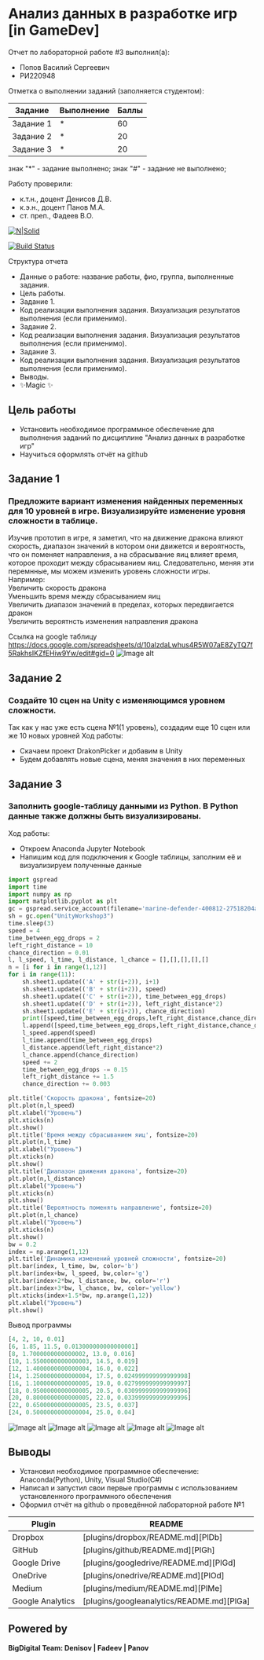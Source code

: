 # Анализ данных в разработке игр [in GameDev]
Отчет по лабораторной работе #3 выполнил(а):
- Попов Василий Сергеевич
- РИ220948
  
Отметка о выполнении заданий (заполняется студентом):

| Задание | Выполнение | Баллы |
| ------ | ------ | ------ |
| Задание 1 | * | 60 |
| Задание 2 | * | 20 |
| Задание 3 | * | 20 |

знак "*" - задание выполнено; знак "#" - задание не выполнено;

Работу проверили:
- к.т.н., доцент Денисов Д.В.
- к.э.н., доцент Панов М.А.
- ст. преп., Фадеев В.О.

[![N|Solid](https://cldup.com/dTxpPi9lDf.thumb.png)](https://nodesource.com/products/nsolid)

[![Build Status](https://travis-ci.org/joemccann/dillinger.svg?branch=master)](https://travis-ci.org/joemccann/dillinger)

Структура отчета

- Данные о работе: название работы, фио, группа, выполненные задания.
- Цель работы.
- Задание 1.
- Код реализации выполнения задания. Визуализация результатов выполнения (если применимо).
- Задание 2.
- Код реализации выполнения задания. Визуализация результатов выполнения (если применимо).
- Задание 3.
- Код реализации выполнения задания. Визуализация результатов выполнения (если применимо).
- Выводы.
- ✨Magic ✨

## Цель работы
- Установить необходимое программное обеспечение для выполнения заданий по дисциплине "Анализ данных в разработке игр"
- Научиться оформлять отчёт на github

## Задание 1
### Предложите вариант изменения найденных переменных для 10 уровней в игре. Визуализируйте изменение уровня сложности в таблице.
Изучив прототип в игре, я заметил, что на движение дракона влияют скорость, диапазон значений в котором они движется и вероятность, что он поменяет направления, а на
сбрасывание яиц влияет время, которое проходит между сбрасыванием яиц. Следовательно, меняя эти перемнные, мы можем изменить уровень сложности игры.  
Например:  
  Увеличить скорость дракона  
  Уменьшить время между сбрасыванием яиц  
  Увеличить диапазон значений в пределах, которых передвигается дракон  
  Увеличить вероятнсть изменения направления дракона  

Ссылка на google таблицу
https://docs.google.com/spreadsheets/d/10alzdaLwhus4R5W07aE8ZyTQ7f5RakhsIKZfEHiw9Yw/edit#gid=0
![Image alt](https://github.com/prepref/UrFU-GameAnalysis/raw/main/github-screenshots/google_table_Workshop3.png)

## Задание 2
### Создайте 10 сцен на Unity с изменяющимся уровнем сложности.
Так как у нас уже есть сцена №1(1 уровень), создадим еще 10 сцен или же 10 новых уровней
Ход работы:
- Скачаем проект DrakonPicker и добавим в Unity
- Будем добавлять новые сцена, меняя значения в них переменных




## Задание 3
### Заполнить google-таблицу данными из Python. В Python данные также должны быть визуализированы.
Ход работы:
- Откроем Anaconda Jupyter Notebook
- Напишим код для подключения к Google таблицы, заполним её и визуализируем полученные данные

```py
import gspread
import time
import numpy as np
import matplotlib.pyplot as plt
gc = gspread.service_account(filename='marine-defender-400812-27518204a81b.json')
sh = gc.open("UnityWorkshop3")
time.sleep(3)
speed = 4
time_between_egg_drops = 2
left_right_distance = 10
chance_direction = 0.01
l, l_speed, l_time, l_distance, l_chance = [],[],[],[],[]
n = [i for i in range(1,12)]
for i in range(11):
    sh.sheet1.update(('A' + str(i+2)), i+1)
    sh.sheet1.update(('B' + str(i+2)), speed)
    sh.sheet1.update(('C' + str(i+2)), time_between_egg_drops)
    sh.sheet1.update(('D' + str(i+2)), left_right_distance*2)
    sh.sheet1.update(('E' + str(i+2)), chance_direction)
    print([speed,time_between_egg_drops,left_right_distance,chance_direction])
    l.append([speed,time_between_egg_drops,left_right_distance,chance_direction])
    l_speed.append(speed)
    l_time.append(time_between_egg_drops)
    l_distance.append(left_right_distance*2)
    l_chance.append(chance_direction)
    speed += 2
    time_between_egg_drops -= 0.15
    left_right_distance += 1.5
    chance_direction += 0.003

plt.title('Скорость дракона', fontsize=20)
plt.plot(n,l_speed)
plt.xlabel("Уровень")
plt.xticks(n)
plt.show()
plt.title('Время между сбрасыванием яиц', fontsize=20)
plt.plot(n,l_time)
plt.xlabel("Уровень")
plt.xticks(n)
plt.show()
plt.title('Диапазон движения дракона', fontsize=20)
plt.plot(n,l_distance)
plt.xlabel("Уровень")
plt.xticks(n)
plt.show()
plt.title('Вероятность поменять направление', fontsize=20)
plt.plot(n,l_chance)
plt.xlabel("Уровень")
plt.xticks(n)
plt.show()
bw = 0.2
index = np.arange(1,12)
plt.title('Динамика изменений уровней сложности', fontsize=20)
plt.bar(index, l_time, bw, color='b')
plt.bar(index+bw, l_speed, bw,color='g')
plt.bar(index+2*bw, l_distance, bw, color='r')
plt.bar(index+3*bw, l_chance, bw, color='yellow')
plt.xticks(index+1.5*bw, np.arange(1,12))
plt.xlabel("Уровень")
plt.show()
```
Вывод программы
```py
[4, 2, 10, 0.01]
[6, 1.85, 11.5, 0.013000000000000001]
[8, 1.7000000000000002, 13.0, 0.016]
[10, 1.5500000000000003, 14.5, 0.019]
[12, 1.4000000000000004, 16.0, 0.022]
[14, 1.2500000000000004, 17.5, 0.024999999999999998]
[16, 1.1000000000000005, 19.0, 0.027999999999999997]
[18, 0.9500000000000005, 20.5, 0.030999999999999996]
[20, 0.8000000000000005, 22.0, 0.033999999999999996]
[22, 0.6500000000000005, 23.5, 0.037]
[24, 0.5000000000000004, 25.0, 0.04]
```
![Image alt](https://github.com/prepref/UrFU-GameAnalysis/raw/main/github-screenshots/speed_drakon.png)
![Image alt](https://github.com/prepref/UrFU-GameAnalysis/raw/main/github-screenshots/time_between_eggs.png)
![Image alt](https://github.com/prepref/UrFU-GameAnalysis/raw/main/github-screenshots/drakon_range.png)
![Image alt](https://github.com/prepref/UrFU-GameAnalysis/raw/main/github-screenshots/chance_direction.png)
![Image alt](https://github.com/prepref/UrFU-GameAnalysis/raw/main/github-screenshots/dynamic_change_levels.png)

## Выводы

- Установил необходимое программное обеспечение: Anaconda(Python), Unity, Visual Studio(C#) 
- Написал и запустил свои первые программы с использованием установленного программного обеспечения
- Оформил отчёт на github о проведённой лабораторной работе №1

| Plugin | README |
| ------ | ------ |
| Dropbox | [plugins/dropbox/README.md][PlDb] |
| GitHub | [plugins/github/README.md][PlGh] |
| Google Drive | [plugins/googledrive/README.md][PlGd] |
| OneDrive | [plugins/onedrive/README.md][PlOd] |
| Medium | [plugins/medium/README.md][PlMe] |
| Google Analytics | [plugins/googleanalytics/README.md][PlGa] |

## Powered by

**BigDigital Team: Denisov | Fadeev | Panov**
